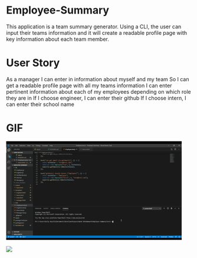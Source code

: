 # Employee-Summary

This application is a team summary generator. Using a CLI, the user can input their teams information and it will create a readable profile page with key information about each team member. 

# User Story

As a manager
I can enter in information about myself and my team
So I can get a readable profile page with all my teams information 
I can enter pertinent information about each of my employees depending on which role they are in
If I choose engineer, I can enter their github
If I choose intern, I can enter their school name

# GIF

![](test-trial.gif)

![](app-demo.gif)